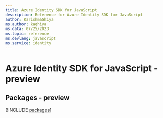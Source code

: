 ```yaml
---
title: Azure Identity SDK for JavaScript
description: Reference for Azure Identity SDK for JavaScript
author: KarishmaGhiya
ms.author: kaghiya
ms.data: 07/25/2023
ms.topic: reference
ms.devlang: javascript
ms.service: identity
---
```

# Azure Identity SDK for JavaScript - preview
## Packages - preview
[!INCLUDE [packages](identity-index.md)]